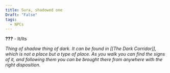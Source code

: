 ```yaml
---
title: Sura, shadowed one
Draft: "False"
tags:
  - NPCs
---
```

**???** - It/Its

*Thing of shadow thing of dark.  It can be found in [[The Dark Corridor]], which is not a place but a type of place. As you walk you can find the signs of it, and following them you can be brought there from anywhere with the right disposition.*
